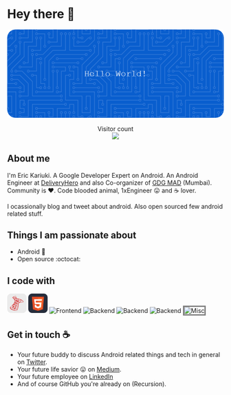 # Hey there :wave:

<img src="https://raw.githubusercontent.com/KariukiEric/KariukiEric/master/resources/banner.png" alt="Hello world">

<p align="center"> 
  Visitor count<br>
  <img src="https://profile-counter.glitch.me/KariukiEric/count.svg" />
</p>

## About me

I'm Eric Kariuki. A Google Developer Expert on Android. An Android Engineer at [DeliveryHero](https://www.deliveryhero.com/) and also Co-organizer of [GDG MAD](https://gdgmad.com/) (Mumbai). Community is :heart:. Code blooded animal, 1xEngineer :stuck_out_tongue: and :coffee: lover. 

I ocassionally blog and tweet about android. Also open sourced few android related stuff.  


## Things I am passionate about

- Android :robot:
- Open source :octocat:

## I code with

<img width="auto" height="45" src="https://raw.githubusercontent.com/KariukiEric/KariukiEric/master/resources/icons/sqlserver.svg" alt="Server"/>

<img width="auto" height="45" src="https://raw.githubusercontent.com/KariukiEric/KariukiEric/master/resources/icons/html.svg" alt="html"/>

<img width="auto" height="25" src="https://skillicons.dev/icons?i=html,css,tailwind,bootstrap,javascript,typescript,angular" alt="Frontend"/>

<img width="auto" height="25" src="https://skillicons.dev/icons?i=cs,dotnet,visualstudio,azure" alt="Backend"/>

<img width="auto" height="25" src="https://skillicons.dev/icons?i=py,go" alt="Backend"/>

<img width="auto" height="25" src="https://skillicons.dev/icons?i=linux,docker,postgres,mysql" alt="Backend" />

<img width="auto" height="25" style="border: 3px solid gray;" src="https://skillicons.dev/icons?i=postman,figma" alt="Misc" />



## Get in touch :coffee:

- Your future buddy to discuss Android related things and tech in general on [Twitter](https://twitter.com/KariukiEric).
- Your future life savior :stuck_out_tongue: on [Medium](https://medium.com/@KariukiEric).
- Your future employee on [LinkedIn](https://www.linkedin.com/ke/KariukiEric)
- And of course GitHub you're already on (Recursion).


<!--
**sagar-viradiya/sagar-viradiya** is a ✨ _special_ ✨ repository because its `README.md` (this file) appears on your GitHub profile.

Here are some ideas to get you started:

- 🔭 I’m currently working on ...
- 🌱 I’m currently learning ...
- 👯 I’m looking to collaborate on ...
- 🤔 I’m looking for help with ...
- 💬 Ask me about ...
- 📫 How to reach me: ...
- 😄 Pronouns: ...
- ⚡ Fun fact: ...
-->
